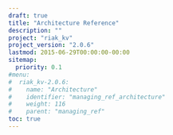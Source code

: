 ```yaml
---
draft: true
title: "Architecture Reference"
description: ""
project: "riak_kv"
project_version: "2.0.6"
lastmod: 2015-06-29T00:00:00-00:00
sitemap:
  priority: 0.1
#menu:
#  riak_kv-2.0.6:
#    name: "Architecture"
#    identifier: "managing_ref_architecture"
#    weight: 116
#    parent: "managing_ref"
toc: true
---
```


<!-- TODO: Content -->
